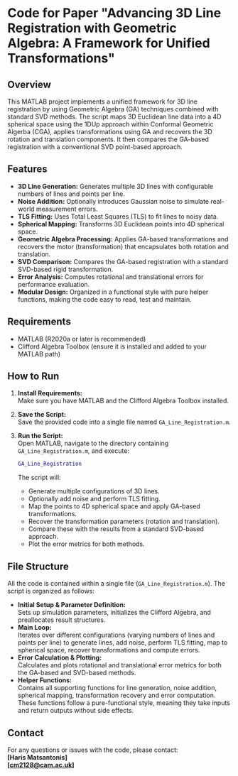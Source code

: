# Code for Paper "Advancing 3D Line Registration with Geometric Algebra: A Framework for Unified Transformations"

## Overview
This MATLAB project implements a unified framework for 3D line registration by using Geometric Algebra (GA) techniques combined with standard SVD methods. The script maps 3D Euclidean line data into a 4D spherical space using the 1DUp approach within Conformal Geometric Algerba (CGA), applies transformations using GA and recovers the 3D rotation and translation components. It then compares the GA-based registration with a conventional SVD point-based approach.

## Features
- **3D Line Generation:** Generates multiple 3D lines with configurable numbers of lines and points per line.
- **Noise Addition:** Optionally introduces Gaussian noise to simulate real-world measurement errors.
- **TLS Fitting:** Uses Total Least Squares (TLS) to fit lines to noisy data.
- **Spherical Mapping:** Transforms 3D Euclidean points into 4D spherical space.
- **Geometric Algebra Processing:** Applies GA-based transformations and recovers the motor (transformation) that encapsulates both rotation and translation.
- **SVD Comparison:** Compares the GA-based registration with a standard SVD-based rigid transformation.
- **Error Analysis:** Computes rotational and translational errors for performance evaluation.
- **Modular Design:** Organized in a functional style with pure helper functions, making the code easy to read, test and maintain.

## Requirements
- MATLAB (R2020a or later is recommended)
- Clifford Algebra Toolbox (ensure it is installed and added to your MATLAB path)

## How to Run
1. **Install Requirements:**  
   Make sure you have MATLAB and the Clifford Algebra Toolbox installed.

2. **Save the Script:**  
   Save the provided code into a single file named `GA_Line_Registration.m`.

3. **Run the Script:**  
   Open MATLAB, navigate to the directory containing `GA_Line_Registration.m`, and execute:
   ```matlab
   GA_Line_Registration
   ```
   The script will:
   - Generate multiple configurations of 3D lines.
   - Optionally add noise and perform TLS fitting.
   - Map the points to 4D spherical space and apply GA-based transformations.
   - Recover the transformation parameters (rotation and translation).
   - Compare these with the results from a standard SVD-based approach.
   - Plot the error metrics for both methods.

## File Structure
All the code is contained within a single file (`GA_Line_Registration.m`). The script is organized as follows:
- **Initial Setup & Parameter Definition:**  
  Sets up simulation parameters, initializes the Clifford Algebra, and preallocates result structures.
- **Main Loop:**  
  Iterates over different configurations (varying numbers of lines and points per line) to generate lines, add noise, perform TLS fitting, map to spherical space, recover transformations and compute errors.
- **Error Calculation & Plotting:**  
  Calculates and plots rotational and translational error metrics for both the GA-based and SVD-based methods.
- **Helper Functions:**  
  Contains all supporting functions for line generation, noise addition, spherical mapping, transformation recovery and error computation. These functions follow a pure-functional style, meaning they take inputs and return outputs without side effects.

## Contact

For any questions or issues with the code, please contact:  
**[Haris Matsantonis]**  
**[cm2128@cam.ac.uk]**



